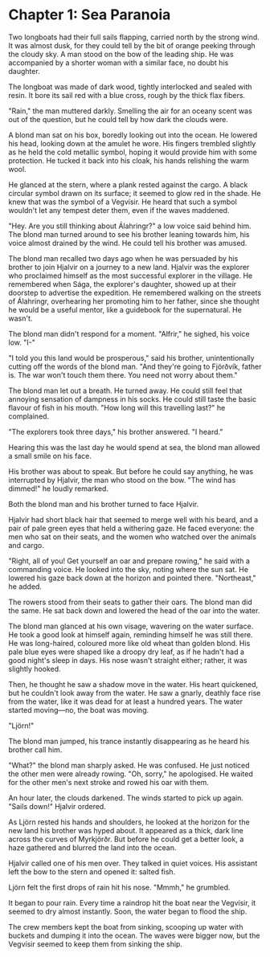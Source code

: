 # Chapter 1: Sea Paranoia
Two longboats had their full sails flapping, carried north by the strong wind. It was almost dusk, for they could tell by the bit of orange peeking through the cloudy sky. A man stood on the bow of the leading ship. He was accompanied by a shorter woman with a similar face, no doubt his daughter.

The longboat was made of dark wood, tightly interlocked and sealed with resin. It bore its sail red with a blue cross, rough by the thick flax fibers.

"Rain," the man muttered darkly. Smelling the air for an oceany scent was out of the question, but he could tell by how dark the clouds were.

A blond man sat on his box, boredly looking out into the ocean. He lowered his head, looking down at the amulet he wore. His fingers trembled slightly as he held the cold metallic symbol, hoping it would provide him with some protection. He tucked it back into his cloak, his hands relishing the warm wool.

He glanced at the stern, where a plank rested against the cargo. A black circular symbol drawn on its surface; it seemed to glow red in the shade. He knew that was the symbol of a Vegvísir. He heard that such a symbol wouldn't let any tempest deter them, even if the waves maddened.

"Hey. Are you still thinking about Álahringr?" a low voice said behind him. The blond man turned around to see his brother leaning towards him, his voice almost drained by the wind. He could tell his brother was amused.

The blond man recalled two days ago when he was persuaded by his brother to join Hjalvir on a journey to a new land. Hjalvir was the explorer who proclaimed himself as the most successful explorer in the village. He remembered when Sága, the explorer's daughter, showed up at their doorstep to advertise the expedition. He remembered walking on the streets of Álahringr, overhearing her promoting him to her father, since she thought he would be a useful mentor, like a guidebook for the supernatural. He wasn't.

The blond man didn't respond for a moment. "Alfrir," he sighed, his voice low. "I-"

"I told you this land would be prosperous," said his brother, unintentionally cutting off the words of the blond man. "And they're going to Fjörðvík, father is. The war won't touch them there. You need not worry about them."

The blond man let out a breath. He turned away. He could still feel that annoying sensation of dampness in his socks. He could still taste the basic flavour of fish in his mouth. "How long will this travelling last?" he complained.

"The explorers took three days," his brother answered. "I heard."

Hearing this was the last day he would spend at sea, the blond man allowed a small smile on his face.

His brother was about to speak. But before he could say anything, he was interrupted by Hjalvir, the man who stood on the bow. "The wind has dimmed!" he loudly remarked.

Both the blond man and his brother turned to face Hjalvir.

Hjalvir had short black hair that seemed to merge well with his beard, and a pair of pale green eyes that held a withering gaze. He faced everyone: the men who sat on their seats, and the women who watched over the animals and cargo.

"Right, all of you! Get yourself an oar and prepare rowing," he said with a commanding voice. He looked into the sky, noting where the sun sat. He lowered his gaze back down at the horizon and pointed there. "Northeast," he added.

The rowers stood from their seats to gather their oars. The blond man did the same. He sat back down and lowered the head of the oar into the water.

The blond man glanced at his own visage, wavering on the water surface. He took a good look at himself again, reminding himself he was still there. He was long-haired, coloured more like old wheat than golden blond. His pale blue eyes were shaped like a droopy dry leaf, as if he hadn't had a good night's sleep in days. His nose wasn't straight either; rather, it was slightly hooked.

Then, he thought he saw a shadow move in the water. His heart quickened, but he couldn't look away from the water. He saw a gnarly, deathly face rise from the water, like it was dead for at least a hundred years. The water started moving—no, the boat was moving.

"Ljörn!"

The blond man jumped, his trance instantly disappearing as he heard his brother call him.

"What?" the blond man sharply asked. He was confused. He just noticed the other men were already rowing. "Oh, sorry," he apologised. He waited for the other men's next stroke and rowed his oar with them.

An hour later, the clouds darkened. The winds started to pick up again. "Sails down!" Hjalvir ordered.

As Ljörn rested his hands and shoulders, he looked at the horizon for the new land his brother was hyped about. It appeared as a thick, dark line across the curves of Myrkjörðr. But before he could get a better look, a haze gathered and blurred the land into the ocean.

Hjalvir called one of his men over. They talked in quiet voices. His assistant left the bow to the stern and opened it: salted fish.

<!--TODO!-->

Ljörn felt the first drops of rain hit his nose. "Mmmh," he grumbled.

It began to pour rain. Every time a raindrop hit the boat near the Vegvísir, it seemed to dry almost instantly. Soon, the water began to flood the ship.

The crew members kept the boat from sinking, scooping up water with buckets and dumping it into the ocean. The waves were bigger now, but the Vegvísir seemed to keep them from sinking the ship.
